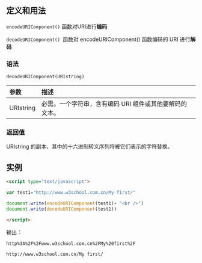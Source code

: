 ## 定义和用法

`encodeURIComponent()` 函数对URI进行**编码**

`decodeURIComponent() `函数对 encodeURIComponent() 函数编码的 URI 进行**解码** 



### 语法

```
decodeURIComponent(URIstring)
```

| 参数      | 描述                                                    |
| :-------- | :------------------------------------------------------ |
| URIstring | 必需。一个字符串，含有编码 URI 组件或其他要解码的文本。 |

### 返回值

URIstring 的副本，其中的十六进制转义序列将被它们表示的字符替换。

## 实例

```html
<script type="text/javascript">

var test1="http://www.w3school.com.cn/My first/"

document.write(encodeURIComponent(test1)+ "<br />")
document.write(decodeURIComponent(test1))

</script>
```

输出：

```txt
http%3A%2F%2Fwww.w3school.com.cn%2FMy%20first%2F

http://www.w3school.com.cn/My first/
```